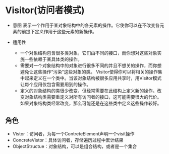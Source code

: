 # Visitor(访问者模式)

- 意图 表示一个作用于某对象结构中的各元素的操作。它使你可以在不改变各元素的前提下定义作用于这些元素的新操作。

- 适用性
  - 一个对象结构包含很多类对象，它们由不同的接口，而你想对这些对象实施一些依赖于某具体类的操作。
  - 需要对一个对象结构中的对象进行很多不同的并且不想关的操作，而你想避免让这些操作“污染”这些对象的类。
Visitor使得你可以将相关的操作集中起来定义在一个类中。当该对象结构被很多应用共享时，用Visitor模式让每个应用仅包含需要用到的操作。
  - 定义的对象结构的类很少改变，但经常需要在此结构上定义新的操作。改变对象结构类需要重定义对所有访问者的接口，这可能需要很大的代价。如果对象结构类经常改变，那么可能还是在这些类中定义这些操作较好。

## 角色

- Vistor：访问者，为每一个ContreteElement声明一个visit操作
- ConcreteVistor：具体访问者，存储遍历过程中累计结果
- ObjectStructue：对象结构，可以是组合结构，或者是一个集合




